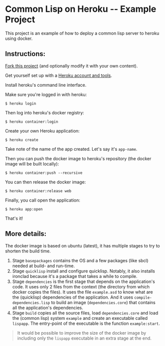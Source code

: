 # Common Lisp on Heroku -- Example Project

This project is an example of how to deploy a common lisp server to
heroku using docker.

## Instructions:

[Fork this project](/fstamour/heroku-cl-example/fork_select) (and
optionally modify it with your own content).

Get yourself set up with a [Heroku account and
tools](http://devcenter.heroku.com/articles/quickstart).

Install heroku's command line interface.

Make sure you're logged in with heroku:
```shell
$ heroku login
```

Then log into heroku's docker registry:
```shell
$ heroku container:login
```

Create your own Heroku application:
```shell
$ heroku create
```
Take note of the name of the app created. Let's say it's `app-name`.

Then you can push the docker image to heroku's repository (the docker image
will be built locally):
```shell
$ heroku container:push --recursive
```

You can then release the docker image:
```shell
$ heroku container:release web
```

Finally, you call open the application:
```shell
$ heroku app:open
```

That's it!

## More details:

The docker image is based on ubuntu (latest), it has multiple stages
to try to shorten the build time.
1. Stage `basepackages` contains the OS and a few packages (like sbcl)
   needed at build- and run-time.
1. Stage `quicklisp` install and configure quicklisp. Notably, it also
   installs ironclad because it's a package that takes a while to
   compile.
1. Stage `dependencies` is the first stage that depends on the
   application's code. It uses only 2 files from the context (the
   directory from which docker copies the files). It uses the file
   `example.asd` to know what are the (quicklisp) dependencies of the
   application. And it uses `compile-dependencies.lisp` to build an
   image (`dependencies.core`) that contains all the application's
   dependencies.
1. Stage `build` copies all the source files, load `dependencies.core`
   and load the (common lisp) system `example` and create an
   executable called `lispapp`. The entry-point of the executable is
   the function `example:start`.

> It would be possible to improve the size of the docker image by
> including only the `lispapp` executable in an extra stage at the
> end.
